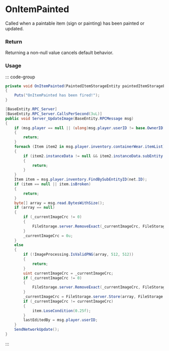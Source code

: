# OnItemPainted
<Badge type="info" text="Item"/>[<Badge type="danger" text="Carbon Compatible"/>](https://github.com/CarbonCommunity/Carbon)[<Badge type="warning" text="Oxide Compatible"/>](https://github.com/OxideMod/Oxide.Rust)
Called when a paintable item (sign or painting) has been painted or updated.

### Return
Returning a non-null value cancels default behavior.

### Usage
::: code-group
```csharp [Example]
private void OnItemPainted(PaintedItemStorageEntity paintedItemStorageEntity, Item local0, BasePlayer player, System.Byte[] local1)
{
	Puts("OnItemPainted has been fired!");
}
```
```csharp [Source — Assembly-CSharp @ PaintedItemStorageEntity]
[BaseEntity.RPC_Server]
[BaseEntity.RPC_Server.CallsPerSecond(3uL)]
public void Server_UpdateImage(BaseEntity.RPCMessage msg)
{
	if (msg.player == null || (ulong)msg.player.userID != base.OwnerID)
	{
		return;
	}
	foreach (Item item2 in msg.player.inventory.containerWear.itemList)
	{
		if (item2.instanceData != null && item2.instanceData.subEntity == net.ID)
		{
			return;
		}
	}
	Item item = msg.player.inventory.FindBySubEntityID(net.ID);
	if (item == null || item.isBroken)
	{
		return;
	}
	byte[] array = msg.read.BytesWithSize();
	if (array == null)
	{
		if (_currentImageCrc != 0)
		{
			FileStorage.server.RemoveExact(_currentImageCrc, FileStorage.Type.png, net.ID, 0u);
		}
		_currentImageCrc = 0u;
	}
	else
	{
		if (!ImageProcessing.IsValidPNG(array, 512, 512))
		{
			return;
		}
		uint currentImageCrc = _currentImageCrc;
		if (_currentImageCrc != 0)
		{
			FileStorage.server.RemoveExact(_currentImageCrc, FileStorage.Type.png, net.ID, 0u);
		}
		_currentImageCrc = FileStorage.server.Store(array, FileStorage.Type.png, net.ID);
		if (_currentImageCrc != currentImageCrc)
		{
			item.LoseCondition(0.25f);
		}
		lastEditedBy = msg.player.userID;
	}
	SendNetworkUpdate();
}

```
:::
